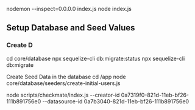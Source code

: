nodemon --inspect=0.0.0.0 index.js
node index.js

## Setup Database and Seed Values

### Create D

cd core/database
npx sequelize-cli db:migrate:status
npx sequelize-cli db:migrate

Create Seed Data in the database
cd /app
node core/database/seeders/create-initial-users.js

node scripts/checkmate/index.js --creator-id 0a7319f0-821d-11eb-bf26-111b891756e0 --datasource-id
0a7b3040-821d-11eb-bf26-111b891756e0
